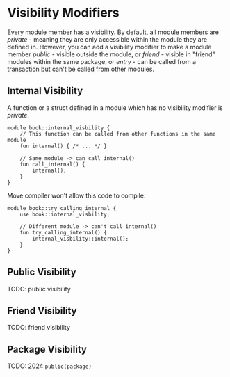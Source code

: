 # Visibility Modifiers

Every module member has a visibility. By default, all module members are *private* - meaning they are only accessible within the module they are defined in. However, you can add a visibility modifier to make a module member *public* - visible outside the module, or *friend* - visible in "friend" modules within the same package, or *entry* - can be called from a transaction but can't be called from other modules.

## Internal Visibility

A function or a struct defined in a module which has no visibility modifier is *private*.

```move
module book::internal_visbility {
    // This function can be called from other functions in the same module
    fun internal() { /* ... */ }

    // Same module -> can call internal()
    fun call_internal() {
        internal();
    }
}
```

Move compiler won't allow this code to compile:

<!-- TODO: add failure flag to example -->

```move
module book::try_calling_internal {
    use book::internal_visbility;

    // Different module -> can't call internal()
    fun try_calling_internal() {
        internal_visbility::internal();
    }
}
```

## Public Visibility

TODO: public visibility

## Friend Visibility

TODO: friend visibility

## Package Visibility

TODO: 2024 `public(package)`
